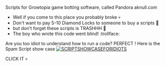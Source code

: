   Scripts for Growtopia game botting software, called Pandora 
  aknull.com

- Well if you come to this place you probably broke    :skull:
- Don't want to pay 5-10 Diamond Locks to someone to buy a scripts  :clown_face:
- but don't forget these scripts is TRASHHH :shit:
- The boy who wrote this code went blind! :trollface:


Are you too idiot to understand how to run a code? PERFECT ! Here is the Spam Script show case
[![SCRIPTSHOWCASEFORIDIOTS](https://img.youtube.com/vi/sNzVXwApfDk/0.jpg)](https://www.youtube.com/watch?v=sNzVXwApfDk)

CLICK IT 💀
